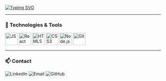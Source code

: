 [![Typing SVG](https://readme-typing-svg.demolab.com?font=Fira+Code&size=32&duration=3000&pause=1000&color=1E3A8A&width=700&lines=Welcome+to+my+GitHub!;Web+Full+Stack+Developer;Building+clean+and+modern+interfaces)](https://git.io/typing-svg)

---

### 🚀 Technologies & Tools
<div>
  <img src="https://cdn.jsdelivr.net/gh/devicons/devicon/icons/javascript/javascript-original.svg" alt="JS" width="40"/>
  <img src="https://cdn.jsdelivr.net/gh/devicons/devicon/icons/react/react-original.svg" alt="React" width="40"/>
  <img src="https://cdn.jsdelivr.net/gh/devicons/devicon/icons/html5/html5-original.svg" alt="HTML5" width="40"/>
  <img src="https://cdn.jsdelivr.net/gh/devicons/devicon/icons/css3/css3-original.svg" alt="CSS3" width="40"/>
  <img src="https://cdn.jsdelivr.net/gh/devicons/devicon/icons/nodejs/nodejs-original.svg" alt="Node.js" width="40"/>
  <img src="https://cdn.jsdelivr.net/gh/devicons/devicon/icons/git/git-original.svg" alt="Git" width="40"/>
</div>

---

### 📫 Contact
<p align="left">
  <a href="https://www.linkedin.com/in/eduardo-gabriel-vicente-8687b7327/" style="text-decoration:none;">
    <img src="https://img.shields.io/badge/LinkedIn-0077B5?style=for-the-badge&logo=linkedin&logoColor=white" alt="LinkedIn"/>
  </a>
  <a href="mailto:egabrielvicente6@gmail.com" style="text-decoration:none;">
    <img src="https://img.shields.io/badge/Email-D14836?style=for-the-badge&logo=gmail&logoColor=white" alt="Email"/>
  </a>
  <a href="https://github.com/EduardoGabrielV" style="text-decoration:none;">
    <img src="https://img.shields.io/badge/GitHub-000?style=for-the-badge&logo=github&logoColor=white" alt="GitHub"/>
  </a>
</p>
